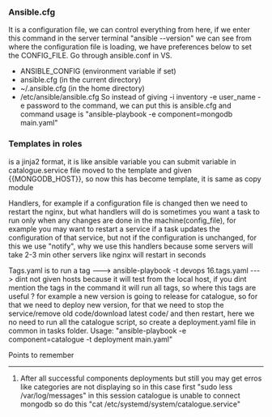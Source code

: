 ### Ansible.cfg
It is a configuration file, we can control everything from here, if we enter this command in the server terminal "ansible --version" we can see from where the configuration file is loading, we have preferences below to set the CONFIG_FILE. Go through ansible.conf in VS.
- ANSIBLE_CONFIG (environment variable if set)
- ansible.cfg (in the current directory)
- ~/.ansible.cfg (in the home directory)
- /etc/ansible/ansible.cfg
So instead of giving -i inventory -e user_name -e password to the command, we can put this is ansible.cfg and command usage is "ansible-playbook -e component=mongodb main.yaml"

### Templates in roles
is a jinja2 format, it is like ansible variable you can submit variable in catalogue.service 
file moved to the template and given {{MONGODB_HOST}}, so now this has become template, it is same as 
copy module

Handlers, for example if a configuration file is changed then we need to restart the nginx,
but what handlers will do is sometimes you want a task to run only when any changes are done in the machine(config_file), for example you may want to restart a service if a task updates the configuration
of that service, but not if the configuration is unchanged, for this we use "notify", why we use this
handlers because some servers will take 2-3 min other servers like nginx will restart in seconds

Tags.yaml is to run a tag ---> ansible-playbook -t devops 16.tags.yaml ---> dint not given hosts because 
it will test from the local host, if you dint mention the tags in the command it will run all tags, so 
where this tags are useful ? for example a new version is going to release for catalogue, so for that we
need to deploy new version, for that we need to stop the service/remove old code/download latest code/
and then restart, here we no need to run all the catalogue script, so create a deployment.yaml file in 
common in tasks folder. Usage: "ansible-playbook -e component=catalogue -t deployment main.yaml"

Points to remember
*******************
1. After all successful components deployments but still you may get erros like categories are not 
   displaying so in this case first "sudo less /var/log/messages" in this session catalogue is unable 
   to connect mongodb so do this "cat /etc/systemd/system/catalogue.service"
